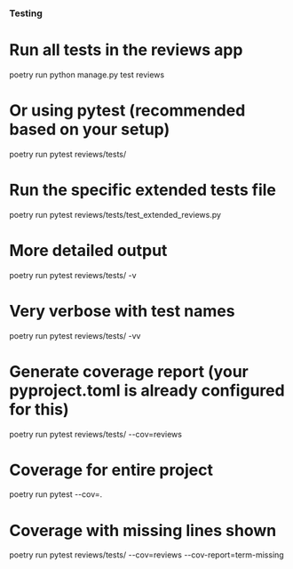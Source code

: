 ### Testing

# Run all tests in the reviews app
poetry run python manage.py test reviews

# Or using pytest (recommended based on your setup)
poetry run pytest reviews/tests/

# Run the specific extended tests file
poetry run pytest reviews/tests/test_extended_reviews.py

# More detailed output
poetry run pytest reviews/tests/ -v

# Very verbose with test names
poetry run pytest reviews/tests/ -vv

# Generate coverage report (your pyproject.toml is already configured for this)
poetry run pytest reviews/tests/ --cov=reviews

# Coverage for entire project
poetry run pytest --cov=.

# Coverage with missing lines shown
poetry run pytest reviews/tests/ --cov=reviews --cov-report=term-missing